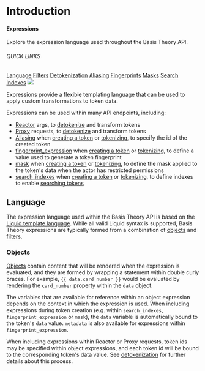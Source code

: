 # Introduction

<aside class="header-intro-box">
    <span>
        <h4>Expressions</h4>
        <p class="header-intro-body2-font">
          Explore the expression language used throughout the Basis Theory API.
        </p>
        <h6>QUICK LINKS</h6>
        <span class="intro-quick-links">
            <a href="#language">Language</a>
            <a href="./filters">Filters</a>
            <a href="./detokenization">Detokenization</a>
            <a href="./aliasing">Aliasing</a>
            <a href="./fingerprints">Fingerprints</a>
            <a href="./masks">Masks</a>
            <a href="./search-indexes">Search Indexes</a>
        </span>
    </span>
    <img src="/img/expressions-intro.svg"/>
</aside>

Expressions provide a flexible templating language that can be used to apply custom transformations to token data.

Expressions can be used within many API endpoints, including:

- [Reactor](https://developers.basistheory.com/concepts/what-are-reactors) args, to [detokenize](./detokenization) and transform tokens
- [Proxy](https://developers.basistheory.com/concepts/what-is-the-proxy) requests, to [detokenize](./detokenization) and transform tokens
- [Aliasing](#aliasing) when [creating a token](/docs/api/tokens#create-token) or [tokenizing](/docs/api/tokens/tokenize), to specify the id of the created token 
- [fingerprint_expression](./fingerprints) when [creating a token](/docs/api/tokens#create-token) or [tokenizing](/docs/api/tokens/tokenize), to define a value used to generate a token fingerprint
- [mask](./masks) when [creating a token](/docs/api/tokens#create-token) or [tokenizing](/docs/api/tokens/tokenize), to define the mask applied to the token's data when the actor has restricted permissions
- [search_indexes](./search-indexes) when [creating a token](/docs/api/tokens#create-token) or [tokenizing](/docs/api/tokens/tokenize), to define indexes to enable [searching tokens](/docs/api/tokens/search)

## Language

The expression language used within the Basis Theory API is based on the [Liquid template language](https://shopify.github.io/liquid).
While all valid Liquid syntax is supported, Basis Theory expressions are typically formed from a combination of 
[objects](#objects) and [filters](./filters).

### Objects

[Objects](https://shopify.github.io/liquid/basics/introduction/#objects) contain content that will be
rendered when the expression is evaluated, and they are formed by wrapping a statement within double curly braces. For example,
`{{ data.card_number }}` would be evaluated by rendering the `card_number` property within the `data` object.

The variables that are available for reference within an object expression depends on the context in which the expression is used.
When including expressions during token creation (e.g. within `search_indexes`, `fingerprint_expression` or `mask`), 
the `data` variable is automatically bound to the token's `data` value. `metadata` is also available for expressions within
`fingerprint_expression`.

When including expressions within Reactor or Proxy requests, token ids may be specified within object expressions, 
and each token id will be bound to the corresponding token's data value. 
See [detokenization](./detokenization) for further details about this process. 
